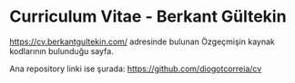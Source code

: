 # Curriculum Vitae - Berkant Gültekin

https://cv.berkantgultekin.com/ adresinde bulunan Özgeçmişin kaynak kodlarının bulunduğu sayfa.

Ana repository linki ise şurada: https://github.com/diogotcorreia/cv 
